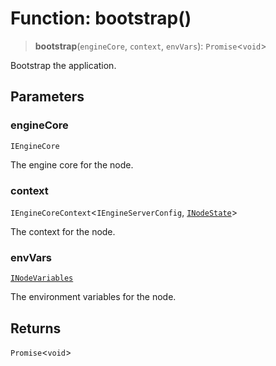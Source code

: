 # Function: bootstrap()

> **bootstrap**(`engineCore`, `context`, `envVars`): `Promise`\<`void`\>

Bootstrap the application.

## Parameters

### engineCore

`IEngineCore`

The engine core for the node.

### context

`IEngineCoreContext`\<`IEngineServerConfig`, [`INodeState`](../interfaces/INodeState.md)\>

The context for the node.

### envVars

[`INodeVariables`](../interfaces/INodeVariables.md)

The environment variables for the node.

## Returns

`Promise`\<`void`\>
